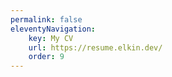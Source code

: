 ```yaml
---
permalink: false
eleventyNavigation:
    key: My CV
    url: https://resume.elkin.dev/
    order: 9
---
```

